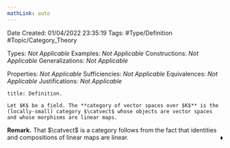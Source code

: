 ```yaml
---
mathLink: auto
---
```


<div class="topSpace"></div>

Date Created: 01/04/2022 23:35:19
Tags: #Type/Definition #Topic/Category_Theory

Types: <i>Not Applicable</i>
Examples: <i>Not Applicable</i>
Constructions: <i>Not Applicable</i>
Generalizations: <i>Not Applicable</i>

Properties: <i>Not Applicable</i>
Sufficiencies: <i>Not Applicable</i>
Equivalences: <i>Not Applicable</i>
Justifications: <i>Not Applicable</i>

``` ad-Definition
title: Definition.

Let $K$ be a field. The **category of vector spaces over $K$** is the (locally-small) category $\catvect$ whose objects are vector spaces and whose morphisms are linear maps.

```

<b>Remark.</b> That $\catvect$ is a category follows from the fact that identities and compositions of linear maps are linear.<span style="float:right;">$\blacklozenge$</span>

